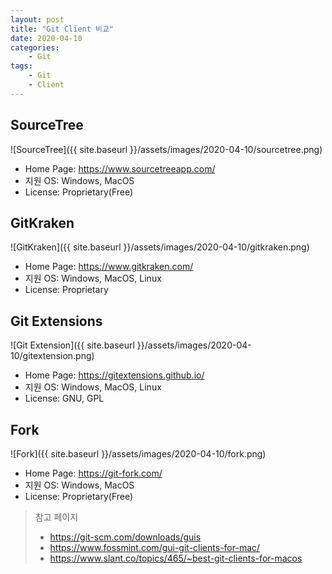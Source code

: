 ```yaml
---
layout: post
title: "Git Client 비교"
date: 2020-04-10
categories:
    - Git
tags:
    - Git
    - Client
---
```


## SourceTree
![SourceTree]({{ site.baseurl }}/assets/images/2020-04-10/sourcetree.png)
- Home Page: https://www.sourcetreeapp.com/
- 지원 OS: Windows, MacOS
- License: Proprietary(Free)

## GitKraken
![GitKraken]({{ site.baseurl }}/assets/images/2020-04-10/gitkraken.png)
- Home Page: https://www.gitkraken.com/
- 지원 OS: Windows, MacOS, Linux
- License: Proprietary

## Git Extensions
![Git Extension]({{ site.baseurl }}/assets/images/2020-04-10/gitextension.png)
- Home Page: https://gitextensions.github.io/
- 지원 OS: Windows, MacOS, Linux
- License: GNU, GPL

## Fork
![Fork]({{ site.baseurl }}/assets/images/2020-04-10/fork.png)
- Home Page: https://git-fork.com/
- 지원 OS: Windows, MacOS
- License: Proprietary(Free)

> 참고 페이지
> - https://git-scm.com/downloads/guis
> - https://www.fossmint.com/gui-git-clients-for-mac/
> - https://www.slant.co/topics/465/~best-git-clients-for-macos